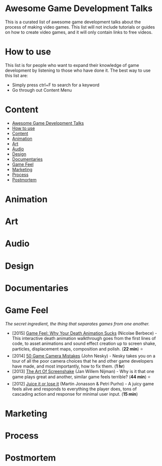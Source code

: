 # Awesome Game Development Talks
This is a curated list of awesome game development talks about the process of making video games. This list will not include tutorials or guides on how to create video games, and it will only contain links to free videos.

# How to use
This list is for people who want to expand their knowledge of game development by listening to those who have done it. The best way to use this list are:
* Simply press ctrl+F to search for a keyword
* Go through out Content Menu


# Content
- [Awesome Game Development Talks](#awesome-game-development-talks)
- [How to use](#how-to-use)
- [Content](#content)
- [Animation](#animation)
- [Art](#art)
- [Audio](#audio)
- [Design](#design)
- [Documentaries](#documentaries)
- [Game Feel](#game-feel)
- [Marketing](#marketing)
- [Process](#process)
- [Postmortem](#postmortem)

# Animation
# Art
# Audio
# Design
# Documentaries 
# Game Feel
*The secret ingredient, the thing that separates games from one another.*
* [2015] [Game Feel: Why Your Death Animation Sucks](https://www.youtube.com/watch?v=pmSAG51BybY) (Nicolae Berbece) - This interactive death animation walkthrough goes from the first lines of code, to asset animations and sound effect creation up to screen shake, particles, displacement maps, composition and polish. (**22 min**) ⭐
* [2014] [50 Game Camera Mistakes](https://www.youtube.com/watch?v=C7307qRmlMI) (John Nesky) -  Nesky takes you on a tour of all the poor camera choices that he and other game developers have made, and most importantly, how to fix them. (**1 hr**)
* [2013] [The Art Of Screenshake](https://www.youtube.com/watch?v=AJdEqssNZ-U) (Jan Willem Nijman) - Why is it that one game plays great and another, similar game feels terrible? (**44 min**) ⭐
* [2012] [Juice it or lose it](https://www.youtube.com/watch?v=Fy0aCDmgnxg) (Martin Jonasson & Petri Purho) - A juicy game feels alive and responds to everything the player does, tons of cascading action and response for minimal user input. (**15 min**)
# Marketing
# Process
# Postmortem

